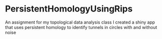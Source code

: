# PersistentHomologyUsingRips
An assignment for my topological data analysis class I created a shiny app that uses persistent homology to identify tunnels in circles with and without noise
